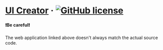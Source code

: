 # [UI Creator](https://pgming-ui-creator.com/) &middot; [![GitHub license](https://img.shields.io/badge/license-MIT-blue.svg)](https://github.com/pgming-life/ui-creator/blob/main/LICENSE)

#### :exclamation:Be careful:exclamation:
The web application linked above doesn't always match the actual source code.
